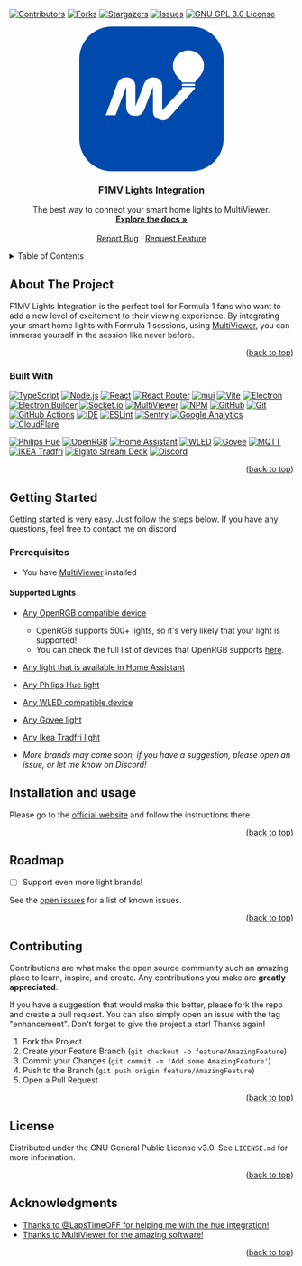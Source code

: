 <a name="readme-top"></a>

<!-- PROJECT SHIELDS -->
[![Contributors][contributors-shield]][contributors-url]
[![Forks][forks-shield]][forks-url]
[![Stargazers][stars-shield]][stars-url]
[![Issues][issues-shield]][issues-url]
[![GNU GPL 3.0 License][license-shield]][license-url]

<div align="center">
<img src="icons/logo_1024x1024-rounded.png" alt="The F1MV Lights Integration logo" align="center" width="256" height="256"/>
<h3 align="center">F1MV Lights Integration</h3>
  <p align="center">
    The best way to connect your smart home lights to MultiViewer.
    <br />
    <a href="https://f1mvli.jstt.me/docs"><strong>Explore the docs »</strong></a>
    <br />
    <br />
    <a href="https://github.com/JustJoostNL/F1MV-Lights-Integration/issues">Report Bug</a>
    ·
    <a href="https://github.com/JustJoostNL/F1MV-Lights-Integration/issues">Request Feature</a>
  </p>
</div>



<!-- TABLE OF CONTENTS -->
<details>
  <summary>Table of Contents</summary>
  <ol>
    <li>
      <a href="#about-the-project">About The Project</a>
      <ul>
        <li><a href="#built-with">Built With</a></li>
      </ul>
    </li>
    <li>
      <a href="#getting-started">Getting Started</a>
      <ul>
        <li><a href="#prerequisites">Prerequisites</a></li>
      </ul>
    </li>
    <li><a href="#installation-and-usage">Installation and usage</a></li>
    <li><a href="#roadmap">Roadmap</a></li>
    <li><a href="#contributing">Contributing</a></li>
    <li><a href="#license">License</a></li>
  </ol>
</details>



<!-- ABOUT THE PROJECT -->
## About The Project

[//]: # ([![Product Name Screen Shot][product-screenshot]]&#40;product-screenshot-here&#41;)

F1MV Lights Integration is the perfect tool for Formula 1 fans who want to add a new level of excitement to their viewing experience.
By integrating your smart home lights with Formula 1 sessions, using [MultiViewer](https://multiviewer.app), you can immerse yourself in the session like never before.

<p align="right">(<a href="#readme-top">back to top</a>)</p>


### Built With

[![TypeScript][typescript]][typescript-url]
[![Node.js][nodejs]][nodejs-url]
[![React][react]][react-url]
[![React Router][react-router]][react-router-url]
[![mui][mui]][mui-url]
[![Vite][vite]][vite-url]
[![Electron][Electron]][electron-url]
[![Electron Builder][electron-builder]][electron-builder-url]
[![Socket.io][Socket.io]][socket.io-url]
[![MultiViewer][f1mv]][f1mv-url]
[![NPM][npm]][npm-url]
[![GitHub][GitHub]][github-url]
[![Git][git]][git-url]
[![GitHub Actions][GitHub-actions]][github-actions-url]
[![IDE][ide]][ide-url]
[![ESLint][eslint]][eslint-url]
[![Sentry][sentry]][sentry-url]
[![Google Analytics][ga4]][ga4-url]
[![CloudFlare][cloudflare]][cloudflare-url]

[![Philips Hue][philips-hue]][philips-hue-url]
[![OpenRGB][openrgb]][openrgb-url]
[![Home Assistant][home-assistant]][home-assistant-url]
[![WLED][wled]][wled-url]
[![Govee][govee]][govee-url]
[![MQTT][mqtt]][mqtt-url]
[![IKEA Tradfri][tradfri]][tradfri-url]
[![Elgato Stream Deck][streamdeck]][streamdeck-url]
[![Discord][discord]][discord-url]

<p align="right">(<a href="#readme-top">back to top</a>)</p>



<!-- GETTING STARTED -->
## Getting Started

Getting started is very easy. Just follow the steps below. If you have any questions, feel free to contact me on discord

### Prerequisites

- You have [MultiViewer](https://multiviewer.app) installed

#### Supported Lights
- [Any OpenRGB compatible device][openrgb-devices-url]
  - OpenRGB supports 500+ lights, so it's very likely that your light is supported!
  - You can check the full list of devices that OpenRGB supports [here][openrgb-devices-url].
- [Any light that is available in Home Assistant][home-assistant-url]
- [Any Philips Hue light][philips-hue-url]
- [Any WLED compatible device][wled-url]
- [Any Govee light][govee-url]
- [Any Ikea Tradfri light][tradfri-url]


- *More brands may come soon, if you have a suggestion, please open an issue, or let me know on Discord!*

## Installation and usage

Please go to the [official website](https://f1mvli.jstt.me) and follow the instructions there.

<p align="right">(<a href="#readme-top">back to top</a>)</p>


<!-- ROADMAP -->
## Roadmap

- [ ] Support even more light brands!

See the [open issues][issuesurl] for a list of known issues.

<p align="right">(<a href="#readme-top">back to top</a>)</p>



<!-- CONTRIBUTING -->
## Contributing

Contributions are what make the open source community such an amazing place to learn, inspire, and create. Any contributions you make are **greatly appreciated**.

If you have a suggestion that would make this better, please fork the repo and create a pull request. You can also simply open an issue with the tag "enhancement".
Don't forget to give the project a star! Thanks again!

1. Fork the Project
2. Create your Feature Branch (`git checkout -b feature/AmazingFeature`)
3. Commit your Changes (`git commit -m 'Add some AmazingFeature'`)
4. Push to the Branch (`git push origin feature/AmazingFeature`)
5. Open a Pull Request

<p align="right">(<a href="#readme-top">back to top</a>)</p>



<!-- LICENSE -->
## License

Distributed under the GNU General Public License v3.0. See `LICENSE.md` for more information.

<p align="right">(<a href="#readme-top">back to top</a>)</p>


<!-- ACKNOWLEDGMENTS -->
## Acknowledgments
* [Thanks to @LapsTimeOFF for helping me with the hue integration!](https://github.com/LapsTimeOFF/)
* [Thanks to MultiViewer for the amazing software!](https://multiviewer.app)


<p align="right">(<a href="#readme-top">back to top</a>)</p>



<!-- MARKDOWN LINKS & IMAGES -->
<!-- https://www.markdownguide.org/basic-syntax/#reference-style-links -->
[contributors-shield]: https://img.shields.io/github/contributors/JustJoostNL/F1MV-Lights-Integration.svg?style=for-the-badge
[contributors-url]: https://github.com/JustJoostNL/F1MV-Lights-Integration/graphs/contributors
[forks-shield]: https://img.shields.io/github/forks/JustJoostNL/F1MV-Lights-Integration.svg?style=for-the-badge
[forks-url]: https://github.com/JustJoostNL/F1MV-Lights-Integration/network/members
[stars-shield]: https://img.shields.io/github/stars/JustJoostNL/F1MV-Lights-Integration.svg?style=for-the-badge
[stars-url]: https://github.com/JustJoostNL/F1MV-Lights-Integration/stargazers
[issues-shield]: https://img.shields.io/github/issues/JustJoostNL/F1MV-Lights-Integration.svg?style=for-the-badge
[issues-url]: https://github.com/JustJoostNL/F1MV-Lights-Integration/issues
[license-shield]: https://img.shields.io/github/license/JustJoostNL/F1MV-Lights-Integration.svg?style=for-the-badge
[license-url]: https://github.com/JustJoostNL/F1MV-Lights-Integration/blob/main/LICENSE.MD
[product-screenshot]: https://github.com/JustJoostNL/F1MV-Lights-Integration/blob/master/icons/logo_256x256_rounded.png?raw=true
[typescript]: https://img.shields.io/badge/TypeScript-007ACC?style=for-the-badge&logo=typescript&logoColor=white
[typescript-url]: https://www.typescriptlang.org/
[react]: https://img.shields.io/badge/React-20232A?style=for-the-badge&logo=react&logoColor=61DAFB
[react-url]: https://react.dev
[react-router]: https://img.shields.io/badge/React_Router-CA4245?style=for-the-badge&logo=react-router&logoColor=white
[react-router-url]: https://reactrouter.com
[vite]: https://img.shields.io/badge/Vite-646CFF?style=for-the-badge&logo=vite&logoColor=white
[vite-url]: https://vitejs.dev
[mui]: https://img.shields.io/badge/MUI-%230081CB.svg?style=for-the-badge&logo=mui&logoColor=white
[mui-url]: https://mui.com
[npm]: https://img.shields.io/badge/npm-CB3837?style=for-the-badge&logo=npm&logoColor=white
[npm-url]: https://www.npmjs.com/
[cloudflare]: https://img.shields.io/badge/Cloudflare-F38020?style=for-the-badge&logo=cloudflare&logoColor=white
[cloudflare-url]: https://www.cloudflare.com/
[socket.io]: https://img.shields.io/badge/Socket.io-010101?style=for-the-badge&logo=socket.io&logoColor=white
[socket.io-url]: https://socket.io/
[electron]: https://img.shields.io/badge/Electron-47848F?style=for-the-badge&logo=electron&logoColor=white
[electron-url]: https://www.electronjs.org/
[electron-builder]: https://img.shields.io/badge/Electron%20Builder-47848F?style=for-the-badge&logo=electron&logoColor=white
[electron-builder-url]: https://www.electron.build/
[f1mv-lights-integration]: https://img.shields.io/badge/F1MV-Lights-Integration-0002bb?style=for-the-badge&logo=F1MV-Lights-Integration&logoColor=black
[github-actions]: https://img.shields.io/badge/github%20actions-%232671E5.svg?style=for-the-badge&logo=githubactions&logoColor=white
[github-actions-url]: https://github.com/features/actions
[ide]: https://img.shields.io/badge/IntelliJIDEA-000000.svg?style=for-the-badge&logo=intellij-idea&logoColor=white
[ide-url]: https://www.jetbrains.com/idea/
[Git]: https://img.shields.io/badge/git-%23F05033.svg?style=for-the-badge&logo=git&logoColor=white
[git-url]: https://git-scm.com/
[GitHub]: https://img.shields.io/badge/github-%23121011.svg?style=for-the-badge&logo=github&logoColor=white
[github-url]: https://github.com
[f1mv]: https://img.shields.io/badge/MultiViewer-fb1e07.svg?style=for-the-badge&logo=f1&logoColor=white
[f1mv-url]: https://multiviewer.app
[ESLint]: https://img.shields.io/badge/ESLint-4B32C3?style=for-the-badge&logo=eslint&logoColor=white
[ESLint-url]: https://eslint.org/
[Sentry]: https://img.shields.io/badge/Sentry-362D59?style=for-the-badge&logo=sentry&logoColor=white
[Sentry-url]: https://sentry.io/
[ga4]: https://img.shields.io/badge/Google%20Analytics-E37400?style=for-the-badge&logo=google-analytics&logoColor=white
[ga4-url]: https://analytics.google.com/
[nodejs]: https://img.shields.io/badge/Node.js-43853D?style=for-the-badge&logo=node.js&logoColor=white
[nodejs-url]: https://nodejs.org/en/
[releases-url]: https://github.com/JustJoostNL/F1MV-Lights-Integration/releases
[wikiurl]: https://f1mvli.jstt.me
[issuesurl]: https://github.com/JustJoostNL/F1MV-Lights-Integration/issues
[philips-hue]: https://img.shields.io/badge/Philips%20Hue-0002bb?style=for-the-badge&logo=Philips%20Hue&logoColor=white
[philips-hue-url]: https://www2.meethue.com/en-us
[tradfri]: https://img.shields.io/badge/IKEA%20Tradfri-00539f.svg?style=for-the-badge&logo=ikea&logoColor=white
[tradfri-url]: https://www.ikea.com/us/en/cat/smart-lighting-36812/
[govee]: https://img.shields.io/badge/Govee-000666.svg?style=for-the-badge&logo=govee&logoColor=white
[govee-url]: https://us.govee.com/
[MQTT]: https://img.shields.io/badge/MQTT-0002bb.svg?style=for-the-badge&logo=mqtt&logoColor=white
[MQTT-url]: https://mqtt.org/
[openrgb]: https://img.shields.io/badge/OpenRGB-0002bb.svg?style=for-the-badge&logo=openrgb&logoColor=white
[openrgb-url]: https://openrgb.org/
[openrgb-devices-url]: https://openrgb.org/devices.html
[wled]: https://img.shields.io/badge/WLED-0002bb.svg?style=for-the-badge&logo=wled&logoColor=white
[streamdeck]: https://img.shields.io/badge/Stream%20Deck-0002bb.svg?style=for-the-badge&logo=elgato&logoColor=white
[streamdeck-url]: https://www.elgato.com/en/gaming/stream-deck
[discord]: https://img.shields.io/badge/Discord-0002bb.svg?style=for-the-badge&logo=discord&logoColor=white
[discord-url]: https://discord.com/
[wled-url]: https://github.com/Aircoookie/WLED
[home-assistant]: https://img.shields.io/badge/home%20assistant-%2341BDF5.svg?style=for-the-badge&logo=home-assistant&logoColor=white
[home-assistant-url]: https://www.home-assistant.io/

[github_username]: JustJoostNL
[repo_name]: F1MV-Lights-Integration